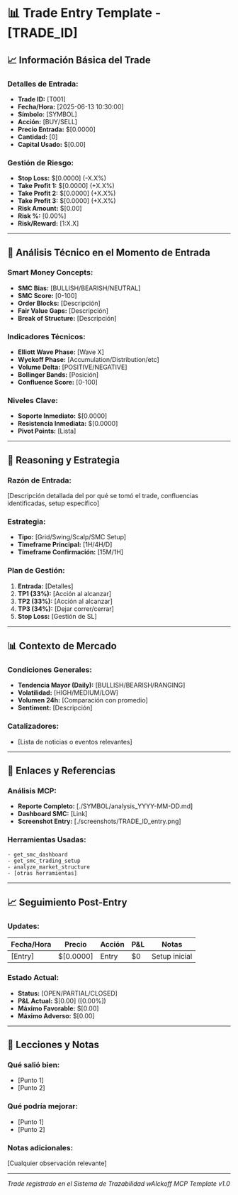 # 📊 Trade Entry Template - [TRADE_ID]

## 📈 Información Básica del Trade

### **Detalles de Entrada:**
- **Trade ID:** [T001]
- **Fecha/Hora:** [2025-06-13 10:30:00]
- **Símbolo:** [SYMBOL]
- **Acción:** [BUY/SELL]
- **Precio Entrada:** $[0.0000]
- **Cantidad:** [0]
- **Capital Usado:** $[0.00]

### **Gestión de Riesgo:**
- **Stop Loss:** $[0.0000] (-X.X%)
- **Take Profit 1:** $[0.0000] (+X.X%) 
- **Take Profit 2:** $[0.0000] (+X.X%)
- **Take Profit 3:** $[0.0000] (+X.X%)
- **Risk Amount:** $[0.00]
- **Risk %:** [0.00%]
- **Risk/Reward:** [1:X.X]

---

## 🎯 Análisis Técnico en el Momento de Entrada

### **Smart Money Concepts:**
- **SMC Bias:** [BULLISH/BEARISH/NEUTRAL]
- **SMC Score:** [0-100]
- **Order Blocks:** [Descripción]
- **Fair Value Gaps:** [Descripción]
- **Break of Structure:** [Descripción]

### **Indicadores Técnicos:**
- **Elliott Wave Phase:** [Wave X]
- **Wyckoff Phase:** [Accumulation/Distribution/etc]
- **Volume Delta:** [POSITIVE/NEGATIVE]
- **Bollinger Bands:** [Posición]
- **Confluence Score:** [0-100]

### **Niveles Clave:**
- **Soporte Inmediato:** $[0.0000]
- **Resistencia Inmediata:** $[0.0000]
- **Pivot Points:** [Lista]

---

## 📝 Reasoning y Estrategia

### **Razón de Entrada:**
[Descripción detallada del por qué se tomó el trade, confluencias identificadas, setup específico]

### **Estrategia:**
- **Tipo:** [Grid/Swing/Scalp/SMC Setup]
- **Timeframe Principal:** [1H/4H/D]
- **Timeframe Confirmación:** [15M/1H]

### **Plan de Gestión:**
1. **Entrada:** [Detalles]
2. **TP1 (33%):** [Acción al alcanzar]
3. **TP2 (33%):** [Acción al alcanzar]
4. **TP3 (34%):** [Dejar correr/cerrar]
5. **Stop Loss:** [Gestión de SL]

---

## 📊 Contexto de Mercado

### **Condiciones Generales:**
- **Tendencia Mayor (Daily):** [BULLISH/BEARISH/RANGING]
- **Volatilidad:** [HIGH/MEDIUM/LOW]
- **Volumen 24h:** [Comparación con promedio]
- **Sentiment:** [Descripción]

### **Catalizadores:**
- [Lista de noticias o eventos relevantes]

---

## 🔗 Enlaces y Referencias

### **Análisis MCP:**
- **Reporte Completo:** [./SYMBOL/analysis_YYYY-MM-DD.md]
- **Dashboard SMC:** [Link]
- **Screenshot Entry:** [./screenshots/TRADE_ID_entry.png]

### **Herramientas Usadas:**
```
- get_smc_dashboard
- get_smc_trading_setup  
- analyze_market_structure
- [otras herramientas]
```

---

## 📈 Seguimiento Post-Entry

### **Updates:**
| Fecha/Hora | Precio | Acción | P&L | Notas |
|------------|--------|--------|-----|-------|
| [Entry] | $[0.0000] | Entry | $0 | Setup inicial |

### **Estado Actual:**
- **Status:** [OPEN/PARTIAL/CLOSED]
- **P&L Actual:** $[0.00] ([0.00%])
- **Máximo Favorable:** $[0.00]
- **Máximo Adverso:** $[0.00]

---

## 🎯 Lecciones y Notas

### **Qué salió bien:**
- [Punto 1]
- [Punto 2]

### **Qué podría mejorar:**
- [Punto 1]
- [Punto 2]

### **Notas adicionales:**
[Cualquier observación relevante]

---

*Trade registrado en el Sistema de Trazabilidad wAIckoff MCP*
*Template v1.0*